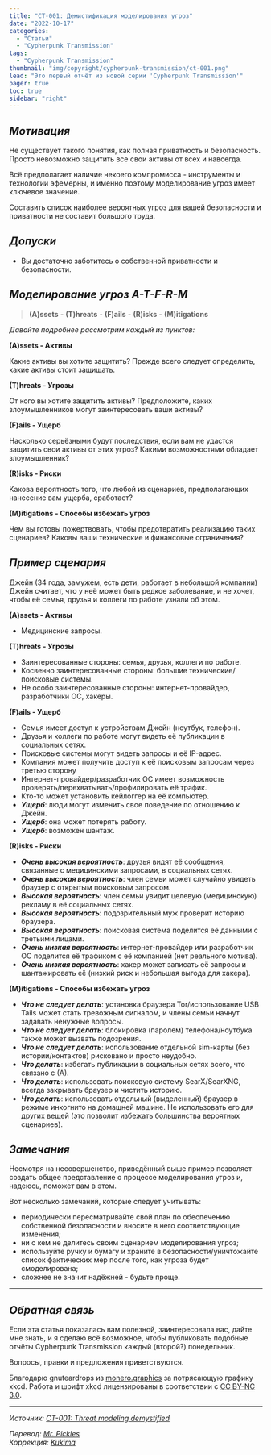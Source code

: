 ```yaml
---
title: "CT-001: Демистификация моделирования угроз"
date: "2022-10-17"
categories:
  - "Статьи"
  - "Cypherpunk Transmission"
tags:
  - "Cypherpunk Transmission"
thumbnail: "img/copyright/cypherpunk-transmission/ct-001.png"
lead: "Это первый отчёт из новой серии 'Cypherpunk Transmission'"
pager: true
toc: true
sidebar: "right"
---
```


## _Мотивация_

Не существует такого понятия, как полная приватность и безопасность. Просто невозможно защитить все свои активы от всех и навсегда.

Всё предполагает наличие некоего компромисса - инструменты и технологии эфемерны, и именно поэтому моделирование угроз имеет ключевое значение.

Составить список наиболее вероятных угроз для вашей безопасности и приватности не составит большого труда.

## _Допуски_

* Вы достаточно заботитесь о собственной приватности и безопасности.

## _Моделирование угроз A-T-F-R-M_

> **(A)ssets** - **(T)hreats** - **(F)ails** - **(R)isks** - **(M)itigations**

_Давайте подробнее рассмотрим каждый из пунктов:_

**(A)ssets - Активы**

Какие активы вы хотите защитить? Прежде всего следует определить, какие активы стоит защищать.

**(T)hreats - Угрозы**

От кого вы хотите защитить активы? Предположите, каких злоумышленников могут заинтересовать ваши активы?

**(F)ails - Ущерб**

Насколько серьёзными будут последствия, если вам не удастся защитить свои активы от этих угроз? Какими возможностями обладает злоумышленник?

**(R)isks - Риски**

Какова вероятность того, что любой из сценариев, предполагающих нанесение вам ущерба, сработает?

**(M)itigations - Способы избежать угроз**

Чем вы готовы пожертвовать, чтобы предотвратить реализацию таких сценариев? Каковы ваши технические и финансовые ограничения?

## _Пример сценария_

Джейн (34 года, замужем, есть дети, работает в небольшой компании)
Джейн считает, что у неё может быть редкое заболевание, и не хочет, чтобы её семья, друзья и коллеги по работе узнали об этом.

**(A)ssets - Активы**

- Медицинские запросы.

**(T)hreats - Угрозы**

- Заинтересованные стороны: семья, друзья, коллеги по работе.
- Косвенно заинтересованные стороны: большие технические/поисковые системы.
- Не особо заинтересованные стороны: интернет-провайдер, разработчики ОС, хакеры.

**(F)ails - Ущерб**

- Семья имеет доступ к устройствам Джейн (ноутбук, телефон).
- Друзья и коллеги по работе могут видеть её публикации в социальных сетях.
- Поисковые системы могут видеть запросы и её IP-адрес.
- Компания может получить доступ к её поисковым запросам через третью сторону
- Интернет-провайдер/разработчик ОС имеет возможность проверять/перехватывать/профилировать её трафик.
- Кто-то может установить кейлоггер на её компьютер.
- _**Ущерб**_: люди могут изменить свое поведение по отношению к Джейн.
- _**Ущерб**_: она может потерять работу.
- _**Ущерб**_: возможен шантаж.

**(R)isks - Риски**

- _**Очень высокая вероятность**_: друзья видят её сообщения, связанные с медицинскими запросами, в социальных сетях.
- _**Очень высокая вероятность**_: член семьи может случайно увидеть браузер с открытым поисковым запросом.
- _**Высокая вероятность**_: член семьи увидит целевую (медицинскую) рекламу в её социальных сетях.
- _**Высокая вероятность**_: подозрительный муж проверит историю браузера.
- _**Высокая вероятность**_: поисковая система поделится её данными с третьими лицами.
- _**Очень низкая вероятность**_: интернет-провайдер или разработчик ОС поделится её трафиком с её компанией (нет реального мотива).
- _**Очень низкая вероятность**_: хакер может записать её запросы и шантажировать её (низкий риск и небольшая выгода для хакера).

**(M)itigations - Способы избежать угроз**

- _**Что не следует делать**_: установка браузера Tor/использование USB Tails может стать тревожным сигналом, и члены семьи начнут задавать ненужные вопросы.
- _**Что не следует делать**_: блокировка (паролем) телефона/ноутбука также может вызвать подозрения.
- _**Что не следует делать**_: использование отдельной sim-карты (без истории/контактов) рисковано и просто неудобно.
- _**Что делать**_: избегать публикации в социальных сетях всего, что связано с (А).
- _**Что делать**_: использовать поисковую систему SearX/SearXNG, всегда закрывать браузер и чистить историю.
- _**Что делать**_: использовать отдельный (выделенный) браузер в режиме инкогнито на домашней машине. Не использовать его для других вещей (это позволит избежать большинства вероятных сценариев).

## _Замечания_

Несмотря на несовершенство, приведённый выше пример позволяет создать общее представление о процессе моделирования угроз и, надеюсь, поможет вам в этом.

Вот несколько замечаний, которые следует учитывать:
- периодически пересматривайте свой план по обеспечению собственной безопасности и вносите в него соответствующие изменения;
- ни с кем не делитесь своим сценарием моделирования угроз;
- используйте ручку и бумагу и храните в безопасности/уничтожайте список фактических мер после того, как угроза будет смоделирована;
- сложнее не значит надёжней - будьте проще.

---

## _Обратная связь_

Если эта статья показалась вам полезной, заинтересовала вас, дайте мне знать, и я сделаю всё возможное, чтобы публиковать подобные отчёты Cypherpunk Transmission каждый (второй?) понедельник.

Вопросы, правки и предложения приветствуются.

Благодарю gnuteardrops из [monero.graphics](https://monero.graphics/) за потрясающую графику xkcd. Работа и шрифт xkcd лицензированы в соответствии с [CC BY-NC 3.0](https://github.com/ipython/xkcd-font/blob/master/LICENSE).

---

_Источник: [CT-001: Threat modeling demystified](https://monero.observer/cypherpunk-transmission-001-threat-modeling-demystified/)_

_Перевод: [Mr. Pickles](https://t.me/v1docq47)_  
_Коррекция: [Kukima](https://t.me/Kukima)_
